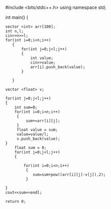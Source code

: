 #include <bits/stdc++.h>
using namespace std;

int main() {
    
	vector <int> arr[100];
	int n,l;
	cin>>n>>l;
	for(int i=0;i<n;i++)
	   {
	       for(int j=0;j<l;j++)
	       {
	           int value;
	           cin>>value;
	           arr[i].push_back(value);
	       }
	       
	   } 
    
    vector <float> v;
    
    for(int j=0;j<l;j++)
    {
        int sum=0;
        for(int i=0;i<n;i++)
         {
             sum+=arr[i][j];
         }
         float value = sum;
         value=value/l;
         v.push_back(value);
    }
	    float sum = 0;
	    for(int j=0;j<l;j++)
        {
            
            for(int i=0;i<n;i++)
             {
                sum=sum+pow((arr[i][j]-v[j]),2);
             }
          
    }
    cout<<sum<<endl;
	
	return 0;
